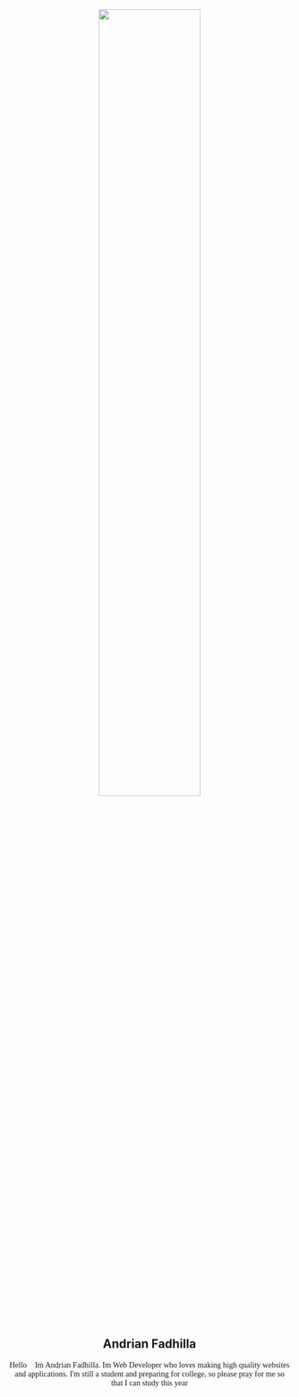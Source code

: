 <div align="center"><img width="60%" src="https://github.com/demartini/demartini/blob/master/code.gif"/></div>

<div align="center">
<h2>Andrian Fadhilla</h2>
<p style="font-family: 'Lucida Console';">Hello👋 Im Andrian Fadhilla. Im Web Developer who loves making high quality websites and applications. I'm still a student and preparing for college, so please pray for me so that I can study this year</p> 
</div>
